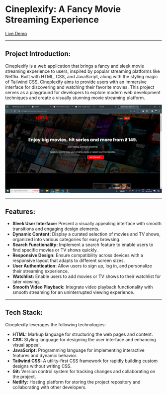# Cineplexify: A Fancy Movie Streaming Experience

[Live Demo](https://cineplexify.netlify.app/)

---

## Project Introduction:

Cineplexify is a web application that brings a fancy and sleek movie streaming experience to users, inspired by popular streaming platforms like Netflix. Built with HTML, CSS, and JavaScript, along with the styling magic of Tailwind CSS, Cineplexify aims to provide users with an immersive interface for discovering and watching their favorite movies. This project serves as a playground for developers to explore modern web development techniques and create a visually stunning movie streaming platform.

<img src="https://github.com/bitleakash6/NetFlixClone/blob/main/netflix.png">

---

## Features:

- **Sleek User Interface:** Present a visually appealing interface with smooth transitions and engaging design elements.
- **Dynamic Content:** Display a curated selection of movies and TV shows, organized into various categories for easy browsing.
- **Search Functionality:** Implement a search feature to enable users to find specific movies or TV shows quickly.
- **Responsive Design:** Ensure compatibility across devices with a responsive layout that adapts to different screen sizes.
- **User Authentication:** Allow users to sign up, log in, and personalize their streaming experience.
- **Watchlist:** Enable users to add movies or TV shows to their watchlist for later viewing.
- **Smooth Video Playback:** Integrate video playback functionality with smooth streaming for an uninterrupted viewing experience.

---

## Tech Stack:

Cineplexify leverages the following technologies:

- **HTML:** Markup language for structuring the web pages and content.
- **CSS:** Styling language for designing the user interface and enhancing visual appeal.
- **JavaScript:** Programming language for implementing interactive features and dynamic behavior.
- **Tailwind CSS:** A utility-first CSS framework for rapidly building custom designs without writing CSS.
- **Git:** Version control system for tracking changes and collaborating on the project.
- **Netlify:** Hosting platform for storing the project repository and collaborating with other developers.
